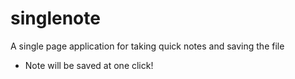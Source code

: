 # singlenote
A single page application for taking quick notes and saving the file

* Note will be saved at one click!
